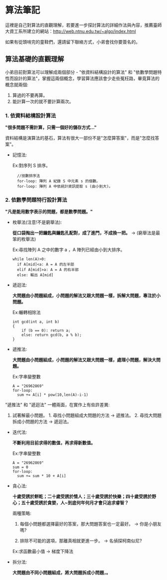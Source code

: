 # 算法筆記
  
  這裡是自己對算法的直觀理解，若要進一步探討算法的詳細作法與內容，推薦臺師大資工系所建立的網站：http://web.ntnu.edu.tw/~algo/index.html
  
  如果有從頭啃完的童鞋們，還請留下聯絡方式，小弟會找你要簽名的。
  
## 算法基礎的直觀理解

  小弟目前對算法可以理解成兩個部分 - "依資料結構設計的算法" 和 "依數學問題特性而設計的算法"，掌握這兩個概念，學習算法應該會少走些冤枉路，畢竟算法的概念就兩個:
  
  1. 算過的不要再算。
  2. 能計算一次的就不要計算兩次。

### 1. 依資料結構設計算法

  **"很多問題不需計算，只需一個好的儲存方式..."**
  
  資料結構是演算法的基石，算法有很大一部份不是"怎麼算答案"，而是"怎麼找答案"。
  
  - 記憶法: 
  
    Ex:對序列 S 排序。

    ```
      //技數排序法
      for-loop: 陣列 A 紀錄 S 中元素 s 的個數。
      for-loop: 陣列 A 中依統計資訊提取 s (由小到大)。
    ```
  
### 2. 依數學問題特行設計算法
  
  **"凡是能用數字表示的問題，都是數學問題。"**

  - 枚舉法(注意!不是窮舉法):
  
    **從口袋掏出一把鑰匙與鑰匙孔配對，成了進門，不成換一把。** -> (窮舉法是最笨的枚舉法)

    Ex:尋找陣列 A 之中的數字 a ，A 陣列已經由小到大排序。

    ```
    while len(A)>0:
      if A[mid]<a: A = A 的左半部
      elif A[mid]>a: A = A 的右半部
      else: 輸出 A[mid]

    ```

  - 遞迴法:
  
    **大問題由小問題組成，小問題的解法又跟大問題一樣，拆解大問題，專注於小問題。**

    Ex:輾轉相除法

    ```
    int gcd(int a, int b)
    {
        if (b == 0): return a;
        else: return gcd(b, a % b);
    }
    ```
  
  - 遞推法:
  
    **大問題由小問題組成，小問題的解法又跟大問題一樣，處理小問題，解決大問題。**
  
    Ex:字串變整數
    
    ```
    A = "26962869"
    for-loop: 
      sum += A[i] * pow(10,len(A)-i-1)
    ```

  "遞推法" 和 "遞迴法" 一體兩面，在實作上有些許差異:
  1. 試著解最小問題。
    1. 尋找小問題組成大問題的方法 -> 遞推法。
    2. 尋找大問題拆成小問題的方法 -> 遞迴法。

  - 迭代法:

    **不斷利用目前求得的數值，再求得新數值。**

    Ex:字串變整數

    ```
    A = "26962869"
    sum = 0
    for-loop: 
      sum += sum * 10 + A[i]
    ```
    
  - 貪心法:
   
    **十歲受誘於餅乾；二十歲受誘於情人；三十歲受誘於快樂；四十歲受誘於野心；五十歲受誘於貪婪，人~到底何年何月才會只追求睿智？**
   
    兩種策略:
    
    1. 每個小問題都選擇最好的答案，那大問題答案也一定最好。 -> 你是小朋友嗎?
    
    2. 排除不可能的選項，那離真相就更進一步。 -> 名偵探柯南似尼?
    
    Ex:求函數最小值 -> 梯度下降法
    
  - 拆分法:
  
    **大問題由不同小問題組成，將大問題拆成小問題，。**
    
    
